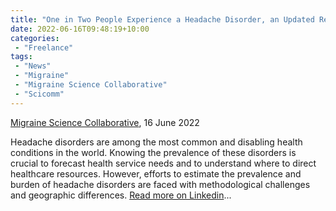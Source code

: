 ```yaml
---
title: "One in Two People Experience a Headache Disorder, an Updated Review Reports"
date: 2022-06-16T09:48:19+10:00
categories:
 - "Freelance"
tags:
 - "News"
 - "Migraine"
 - "Migraine Science Collaborative" 
 - "Scicomm"
---
```


<!--more-->

[Migraine Science Collaborative](https://www.migrainecollaborative.org/home), 16 June 2022

Headache disorders are among the most common and disabling health conditions in the world. Knowing the prevalence of these disorders is crucial to forecast health service needs and to understand where to direct healthcare resources. However, efforts to estimate the prevalence and burden of headache disorders are faced with methodological challenges and geographic differences. [Read more on Linkedin](https://www.linkedin.com/pulse/one-two-people-experience-headache-disorder-/)...